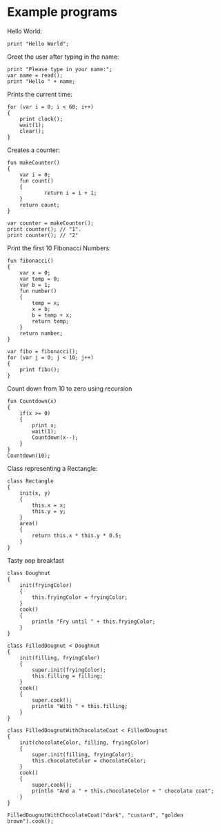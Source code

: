 # Example programs
Hello World:
```
print "Hello World";
```
Greet the user after typing in the name:
```
print "Please type in your name:";
var name = read();
print "Hello " + name;
```
Prints the current time:
```
for (var i = 0; i < 60; i++) 
{
	print clock();
	wait(1);
	clear();
}
```
Creates a counter:
```
fun makeCounter() 
{
  	var i = 0;
  	fun count() 
	{
    		return i = i + 1;
  	}
  	return count;
}

var counter = makeCounter();
print counter(); // "1".
print counter(); // "2"
```
Print the first 10 Fibonacci Numbers:
```
fun fibonacci()
{
	var x = 0;
	var temp = 0;
	var b = 1;
	fun number()
	{
		temp = x;
		x = b;
		b = temp + x;
		return temp;
	}
	return number;
}

var fibo = fibonacci();
for (var j = 0; j < 10; j++) 
{
	print fibo();
}
```
Count down from 10 to zero using recursion
```
fun Countdown(x)
{
	if(x >= 0)
	{
		print x;
		wait(1);
		Countdown(x--);
	}
}
Countdown(10);
```
Class representing a Rectangle:
```
class Rectangle
{
	init(x, y)
	{
		this.x = x;
		this.y = y;
	}
	area()
	{
		return this.x * this.y * 0.5;
	}
}  
```
Tasty oop breakfast
```
class Doughnut 
{
	init(fryingColor)
	{
		this.fryingColor = fryingColor;
	}
	cook() 
	{
		println "Fry until " + this.fryingColor;
	}
}

class FilledDougnut < Doughnut 
{
	init(filling, fryingColor)
	{
		super.init(fryingColor);
		this.filling = filling;		
	}
	cook()
	{
		super.cook();
		println "With " + this.filling;
	}
}

class FilledDougnutWithChocolateCoat < FilledDougnut
{
	init(chocolateColor, filling, fryingColor)
	{
		super.init(filling, fryingColor);
		this.chocolateColor = chocolateColor;		
	}
	cook()
	{
		super.cook();
		println "And a " + this.chocolateColor + " chocolate coat";
	}
}

FilledDougnutWithChocolateCoat("dark", "custard", "golden brown").cook();
```
